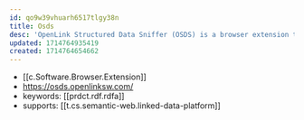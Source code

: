 ```yaml
---
id: qo9w39vhuarh6517tlgy38n
title: Osds
desc: 'OpenLink Structured Data Sniffer (OSDS) is a browser extension that unveils structured metadata embedded within HTML documents and web pages.'
updated: 1714764935419
created: 1714764654662
---
```


- [[c.Software.Browser.Extension]]
- https://osds.openlinksw.com/
- keywords: [[prdct.rdf.rdfa]]
- supports: [[t.cs.semantic-web.linked-data-platform]]